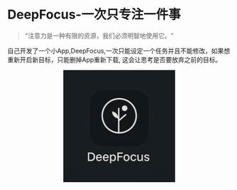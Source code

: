 # DeepFocus-一次只专注一件事

> "注意力是一种有限的资源，我们必须明智地使用它。" 

自己开发了一个小App,DeepFocus,一次只能设定一个任务并且不能修改，如果想重新开启新目标，只能删掉App重新下载, 这会让思考是否要放弃之前的目标。


<img src="/images/product/deep_focus.png" style="width: 50%; display: block; margin: 0 auto;">